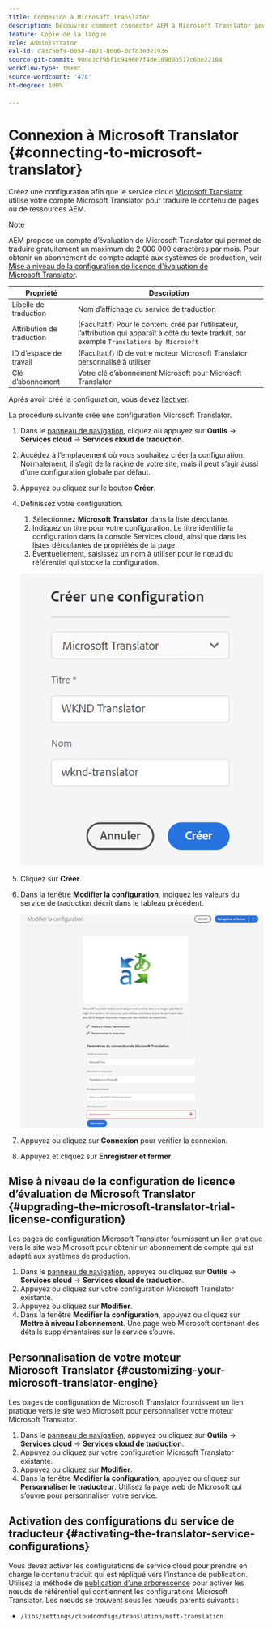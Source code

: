 ```yaml
---
title: Connexion à Microsoft Translator
description: Découvrez comment connecter AEM à Microsoft Translator pour automatiser votre processus de traduction.
feature: Copie de la langue
role: Administrator
exl-id: ca3c50f9-005e-4871-8606-0cfd3ed21936
source-git-commit: 90de3cf9bf1c949667f4de109d0b517c6be22184
workflow-type: tm+mt
source-wordcount: '478'
ht-degree: 100%

---
```


# Connexion à Microsoft Translator {#connecting-to-microsoft-translator}

Créez une configuration afin que le service cloud [Microsoft Translator](https://hub.microsofttranslator.com) utilise votre compte Microsoft Translator pour traduire le contenu de pages ou de ressources AEM.

>[!NOTE]
>
>AEM propose un compte d’évaluation de Microsoft Translator qui permet de traduire gratuitement un maximum de 2 000 000 caractères par mois. Pour obtenir un abonnement de compte adapté aux systèmes de production, voir [Mise à niveau de la configuration de licence d’évaluation de Microsoft Translator](#upgrading-the-microsoft-translator-trial-license-configuration).

| Propriété | Description |
|---|---|
| Libellé de traduction | Nom d’affichage du service de traduction |
| Attribution de traduction | (Facultatif) Pour le contenu créé par l’utilisateur, l’attribution qui apparaît à côté du texte traduit, par exemple `Translations by Microsoft` |
| ID d’espace de travail | (Facultatif) ID de votre moteur Microsoft Translator personnalisé à utiliser |
| Clé d’abonnement | Votre clé d’abonnement Microsoft pour Microsoft Translator |

Après avoir créé la configuration, vous devez [l’activer](#activating-the-translator-service-configurations).

La procédure suivante crée une configuration Microsoft Translator.

1. Dans le [panneau de navigation](/help/sites-cloud/authoring/getting-started/basic-handling.md#first-steps), cliquez ou appuyez sur **Outils** -> **Services cloud** -> **Services cloud de traduction**.
1. Accédez à l’emplacement où vous souhaitez créer la configuration. Normalement, il s’agit de la racine de votre site, mais il peut s’agir aussi d’une configuration globale par défaut.
1. Appuyez ou cliquez sur le bouton **Créer**.
1. Définissez votre configuration.
   1. Sélectionnez **Microsoft Translator** dans la liste déroulante.
   1. Indiquez un titre pour votre configuration. Le titre identifie la configuration dans la console Services cloud, ainsi que dans les listes déroulantes de propriétés de la page.
   1. Éventuellement, saisissez un nom à utiliser pour le nœud du référentiel qui stocke la configuration.

   ![Créer une configuration de traduction](../assets/create-translation-config.png)

1. Cliquez sur **Créer**.
1. Dans la fenêtre **Modifier la configuration**, indiquez les valeurs du service de traduction décrit dans le tableau précédent.

   ![Modifier la configuration de traduction](../assets/edit-translation-config.png)

1. Appuyez ou cliquez sur **Connexion** pour vérifier la connexion.
1. Appuyez et cliquez sur **Enregistrer et fermer**.

## Mise à niveau de la configuration de licence d’évaluation de Microsoft Translator {#upgrading-the-microsoft-translator-trial-license-configuration}

Les pages de configuration Microsoft Translator fournissent un lien pratique vers le site web Microsoft pour obtenir un abonnement de compte qui est adapté aux systèmes de production.

1. Dans le [panneau de navigation](/help/sites-cloud/authoring/getting-started/basic-handling.md#first-steps), appuyez ou cliquez sur **Outils** -> **Services cloud** -> **Services cloud de traduction**.
1. Appuyez ou cliquez sur votre configuration Microsoft Translator existante.
1. Appuyez ou cliquez sur **Modifier**.
1. Dans la fenêtre **Modifier la configuration**, appuyez ou cliquez sur **Mettre à niveau l’abonnement**. Une page web Microsoft contenant des détails supplémentaires sur le service s’ouvre.

## Personnalisation de votre moteur Microsoft Translator {#customizing-your-microsoft-translator-engine}

Les pages de configuration de Microsoft Translator fournissent un lien pratique vers le site web Microsoft pour personnaliser votre moteur Microsoft Translator.

1. Dans le [panneau de navigation](/help/sites-cloud/authoring/getting-started/basic-handling.md#first-steps), appuyez ou cliquez sur **Outils** -> **Services cloud** -> **Services cloud de traduction**.
1. Appuyez ou cliquez sur votre configuration Microsoft Translator existante.
1. Appuyez ou cliquez sur **Modifier**.
1. Dans la fenêtre **Modifier la configuration**, appuyez ou cliquez sur **Personnaliser le traducteur**. Utilisez la page web de Microsoft qui s’ouvre pour personnaliser votre service.

## Activation des configurations du service de traducteur {#activating-the-translator-service-configurations}

Vous devez activer les configurations de service cloud pour prendre en charge le contenu traduit qui est répliqué vers l’instance de publication. Utilisez la méthode de [publication d’une arborescence](/help/sites-cloud/authoring/fundamentals/publishing-pages.md#publishing-and-unpublishing-a-tree) pour activer les nœuds de référentiel qui contiennent les configurations Microsoft Translator. Les nœuds se trouvent sous les nœuds parents suivants :

* `/libs/settings/cloudconfigs/translation/msft-translation`
